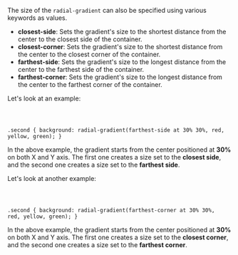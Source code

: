 The size of the `radial-gradient` can also be
specified using various keywords as values.

- **closest-side**: Sets the gradient's size to the shortest distance from the center to the closest side of the container.
- **closest-corner**: Sets the gradient's size to the shortest distance from the center to the closest corner of the container.
- **farthest-side**: Sets the gradient's size to the longest distance from the center to the farthest side of the container.
- **farthest-corner**: Sets the gradient's size to the longest distance from the center to the farthest corner of the container.

Let's look at an example:

<codeblock language="css" type="lesson">
<code>
<panel language="html" hidden="true">
<div class="box first"></div>
<div class="box second"></div>
</panel>
<panel language="css" hidden="true">
body {
  display: flex;
  justify-content: space-around;
}

.box {
  width: 200px;
  height: 200px;
  margin-top: 20px;
}

.first {
  background: radial-gradient(closest-side at 30% 30%, red, yellow, green);
}

.second {
  background: radial-gradient(farthest-side at 30% 30%, red, yellow, green);
}
</panel>
</code>
</codeblock>

In the above example, the gradient starts from the
center positioned at **30%** on both X and Y axis.
The first one creates a size set to the **closest side**,
and the second one creates a size set to the **farthest side**.

Let's look at another example:

<codeblock language="css" type="lesson">
<code>
<panel language="html" hidden="true">
<div class="box first"></div>
<div class="box second"></div>
</panel>
<panel language="css" hidden="true">
body {
  display: flex;
  justify-content: space-around;
}

.box {
  width: 200px;
  height: 200px;
  margin-top: 20px;
}

.first {
  background: radial-gradient(closest-corner at 30% 30%, red, yellow, green);
}

.second {
  background: radial-gradient(farthest-corner at 30% 30%, red, yellow, green);
}
</panel>
</code>
</codeblock>

In the above example, the gradient starts from the
center positioned at **30%** on both X and Y axis.
The first one creates a size set to the **closest corner**,
and the second one creates a size set to the **farthest corner**.
